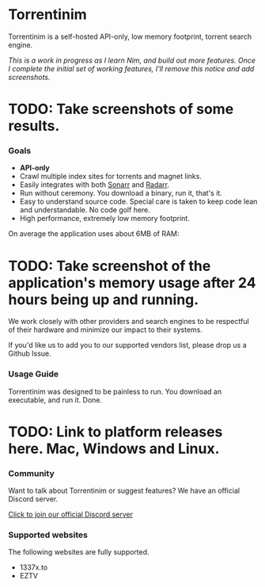 # Torrentinim

Torrentinim is a self-hosted API-only, low memory footprint, torrent search engine.

_This is a work in progress as I learn Nim, and build out more features. Once I complete
the initial set of working features, I'll remove this notice and add screenshots._

# TODO: Take screenshots of some results.

### Goals

- **API-only**
- Crawl multiple index sites for torrents and magnet links.
- Easily integrates with both [Sonarr](https://github.com/Sonarr/Sonarr) and [Radarr](https://github.com/Radarr/Radarr).
- Run without ceremony. You download a binary, run it, that's it.
- Easy to understand source code. Special care is taken to keep code lean and understandable. No code golf here.
- High performance, extremely low memory footprint.

On average the application uses about 6MB of RAM:

# TODO: Take screenshot of the application's memory usage after 24 hours being up and running.

We work closely with other providers and search engines to be respectful of their hardware and minimize our impact to their systems.

If you'd like us to add you to our supported vendors list, please drop us a Github Issue.

### Usage Guide

Torrentinim was designed to be painless to run. You download an executable, and run it. Done.

# TODO: Link to platform releases here. Mac, Windows and Linux.

### Community

Want to talk about Torrentinim or suggest features? We have an official Discord server.

[Click to join our official Discord server](https://discord.gg/CFtGUaW)

### Supported websites

The following websites are fully supported.

- 1337x.to
- EZTV